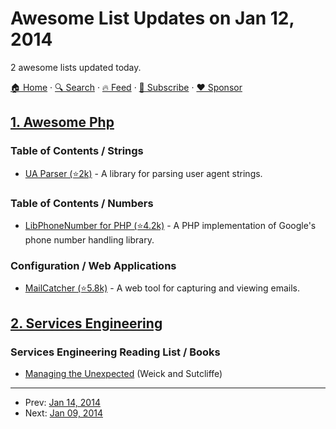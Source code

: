 # Awesome List Updates on Jan 12, 2014

2 awesome lists updated today.

[🏠 Home](/README.md) · [🔍 Search](https://www.trackawesomelist.com/search/) · [🔥 Feed](https://www.trackawesomelist.com/rss.xml) · [📮 Subscribe](https://trackawesomelist.us17.list-manage.com/subscribe?u=d2f0117aa829c83a63ec63c2f&id=36a103854c) · [❤️  Sponsor](https://github.com/sponsors/theowenyoung)



## [1. Awesome Php](/content/ziadoz/awesome-php/README.md)

### Table of Contents / Strings

*   [UA Parser (⭐2k)](https://github.com/tobie/ua-parser/tree/master/php) - A library for parsing user agent strings.

### Table of Contents / Numbers

*   [LibPhoneNumber for PHP (⭐4.2k)](https://github.com/giggsey/libphonenumber-for-php) - A PHP implementation of Google's phone number handling library.

### Configuration / Web Applications

*   [MailCatcher (⭐5.8k)](https://github.com/sj26/mailcatcher) - A web tool for capturing and viewing emails.

## [2. Services Engineering](/content/mmcgrana/services-engineering/README.md)

### Services Engineering Reading List / Books

*   [Managing the Unexpected](http://www.amazon.com/gp/product/B004IK9U4U) (Weick and Sutcliffe)

---

- Prev: [Jan 14, 2014](/content/2014/01/14/README.md)
- Next: [Jan 09, 2014](/content/2014/01/09/README.md)